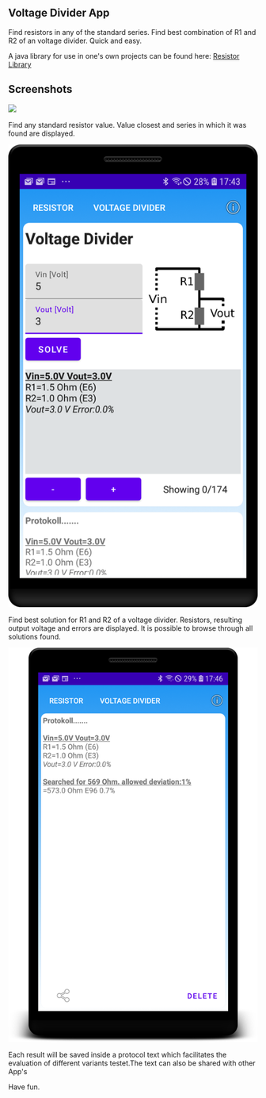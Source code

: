 Voltage Divider App
-------------------
Find resistors in any of the standard series. Find best combination of R1 and R2 of an voltage divider. Quick and easy.

A java library for use in one's own projects can be found here:
[Resistor Library](https://github.com/codingbychanche/resistors)

Screenshots
-----------
![](screenshots/En/findResistor.png)

Find any standard resistor value. Value closest and series in which it was found are displayed.

![](screenshots/En/divider.png)

Find best solution for R1 and R2 of a voltage divider. Resistors, resulting output voltage and errors are displayed. It is possible to browse through all solutions found.

![](screenshots/En/protocol.png)

Each result will be saved inside a protocol text which facilitates the evaluation of different variants testet.The text can also be shared with other App's

Have fun.
